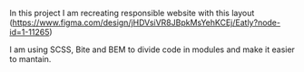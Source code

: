 In this project I am recreating responsible website with this layout (https://www.figma.com/design/jHDVsiVR8JBpkMsYehKCEj/Eatly?node-id=1-11265)

I am using SCSS, Bite and BEM to divide code in modules and make it easier to mantain.




